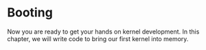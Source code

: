 # Booting
<!-- TODO: Check difference between GRUB legacy and modern GRUB 2.0-->
Now you are ready to get your hands on kernel development. In this chapter, we will write code to bring our first kernel into memory.
